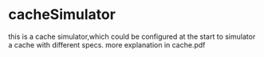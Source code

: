 # cacheSimulator
this is a cache simulator,which could be configured at the start to simulator a cache with different specs.
more explanation in cache.pdf
